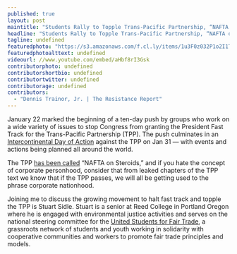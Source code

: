 ```yaml
---
published: true
layout: post
maintitle: "Students Rally to Topple Trans-Pacific Partnership, “NAFTA on Steroids” - {Young}ist"
headline: "Students Rally to Topple Trans-Pacific Partnership, “NAFTA on Steroids”"
tagline: undefined
featuredphoto: "https://s3.amazonaws.com/f.cl.ly/items/1u3F0z032P1o2I1T0T2n/Screen%20Shot%202014-01-24%20at%204.40.57%20PM.png"
featuredphotoalttext: undefined
videourl: //www.youtube.com/embed/aHbf8rI3Gsk
contributorphoto: undefined
contributorshortbio: undefined
contributortwitter: undefined
contributorage: undefined
contributors: 
  - "Dennis Trainor, Jr. | The Resistance Report"
---
```


January 22 marked the beginning of a ten-day push by groups who work on a wide variety of issues to stop Congress from granting the President Fast Track for the Trans-Pacific Partnership (TPP). The push culminates in an [Intercontinental Day of Action](http://www.flushthetpp.org/inter-continental-day-of-action-against-the-tpp-corporate-globalization/) against the TPP on Jan 31 — with events and actions being planned all around the world. 

The TPP [has been called](http://www.thenation.com/article/168627/nafta-steroids) “NAFTA on Steroids,” and if you hate the concept of corporate personhood, consider that from leaked chapters of the TPP text we know that if the TPP passes, we will all be getting used to the phrase corporate nationhood.

Joining me to discuss the growing movement to halt fast track and topple the TPP is Stuart Sidle. Stuart is a senior at Reed College in Portland Oregon where he is engaged with environmental justice activities and serves on the national steering committee for the [United Students for Fair Trade](http://fairtradecampus.wordpress.com/), a grassroots network of students and youth working in solidarity with cooperative communities and workers to promote fair trade principles and models.